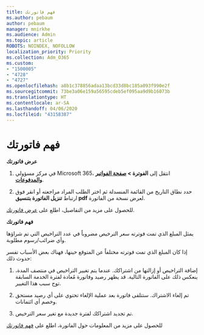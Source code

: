 ```yaml
---
title: فهم فاتورتك
ms.author: pebaum
author: pebaum
manager: mnirkhe
ms.audience: Admin
ms.topic: article
ROBOTS: NOINDEX, NOFOLLOW
localization_priority: Priority
ms.collection: Adm_O365
ms.custom:
- "1500005"
- "4728"
- "4727"
ms.openlocfilehash: a8b1c378856adaa13bcd33d8bc185a093f990e2f
ms.sourcegitcommit: 73be3a06e159a56595cdeb5ef095aa9d9b16073b
ms.translationtype: HT
ms.contentlocale: ar-SA
ms.lasthandoff: 04/06/2020
ms.locfileid: "43158387"
---
```

# <a name="understand-your-bill"></a>فهم فاتورتك

**عرض فاتورتك**

1. في مركز مسؤولي Microsoft 365، انتقل إلى **الفوترة > [صفحة الفواتير والمدفوعات](https://go.microsoft.com/fwlink/p/?linkid=848039)**.

2. حدد نطاق التاريخ من القائمة المنسدلة ثم اختر الطلب المراد مراجعته أو انقر فوق ارتباط **تنزيل الفاتورة بتنسيق pdf** لعرض نسخة من الفاتورة.

للحصول على مزيد من التفاصيل، اطلع على [عرض فاتورتك](https://docs.microsoft.com/office365/admin/subscriptions-and-billing/view-your-bill-or-invoice).

**فهم فاتورتك**

يمثل المبلغ الذي تمت فوترته سعر الترخيص مضروباً في عدد التراخيص التي تم شراؤها وأي ضرائب/رسوم مطلوبة.

إذا كان المبلغ الذي تمت فوترته مختلفاً عن المتوقع حينها، فهناك بعض الأسباب تفسر حدوث ذلك:

1. إضافة التراخيص أو إزالتها من اشتراكك. عندما يتم تغيير التراخيص في منتصف المدة، ينعكس ذلك على الفاتورة التالية.  قد يظهر رصيد وفاتورة مُعادة لفترة الخدمة السابقة توح سبب هذا التغيير.

2. تم إلغاء الاشتراك.  ستتلقى فاتورة بعد عملية الإلغاء تحتوي على أي رصيد مستحق وخصم أي ائتمانات.

3. تم تجديد اشتراكك لفترة جديدة مع تغير سعر الترخيص.  

للحصول على مزيد من المعلومات حول الفاتورة، اطلع على [فهم فاتورتك](https://support.office.com/article/Understand-your-invoice-for-Office-365-for-business-0724b428-fb59-4962-8c37-6674166d7507)
